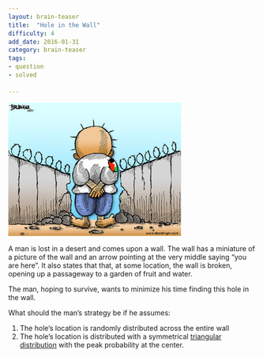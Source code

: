 ```yaml
---
layout: brain-teaser
title:  "Hole in the Wall"
difficulty: 4
add_date: 2016-01-31
category: brain-teaser
tags:
- question
- solved

---
```


<img src="image.png" alt="hole in wall" width="350px">

A man is lost in a desert and comes upon a wall.  The wall has a miniature of a picture of the wall and an arrow pointing at the very middle saying “you are here”.  It also states that that, at some location, the wall is broken, opening up a passageway to a garden of fruit and water.

The man, hoping to survive, wants to minimize his time finding this hole in the wall.

What should the man’s strategy be if he assumes:

1. The hole’s location is randomly distributed across the entire wall
2. The hole’s location is distributed with a symmetrical <a href="https://en.wikipedia.org/wiki/Triangular_distribution">triangular distribution</a> with the peak probability at the center.
